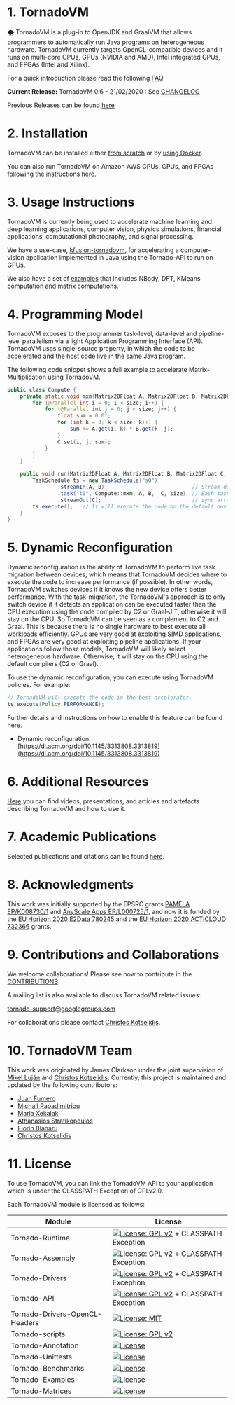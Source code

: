 # 1. TornadoVM

🌪️ TornadoVM is a plug-in to OpenJDK and GraalVM that allows programmers to automatically run Java programs on heterogeneous hardware. TornadoVM currently targets OpenCL-compatible devices and it runs on multi-core CPUs, GPUs (NVIDIA and AMD), Intel integrated GPUs, and FPGAs (Intel and Xilinx).

For a quick introduction please read the following [FAQ](assembly/src/docs/14_FAQ.md).

**Current Release:** TornadoVM 0.6  - 21/02/2020 : See [CHANGELOG](assembly/src/docs/CHANGELOG.md#tornadovm-06)

Previous Releases can be found [here](assembly/src/docs/Releases.md)

# 2. Installation

TornadoVM can be installed either [from scratch](INSTALL.md) or by [using Docker](assembly/src/docs/12_INSTALL_WITH_DOCKER.md).

You can also run TornadoVM on Amazon AWS CPUs, GPUs, and FPGAs following the instructions [here](assembly/src/docs/16_AWS_FPGA.md).

# 3. Usage Instructions

TornadoVM is currently being used to accelerate machine learning and deep learning applications, computer vision, physics simulations, financial applications, computational photography, and signal processing.

We have a use-case, [kfusion-tornadovm](https://github.com/beehive-lab/kfusion-tornadovm), for accelerating a computer-vision application implemented in Java using the Tornado-API to run on GPUs.

We also have a set of [examples](https://github.com/beehive-lab/TornadoVM/tree/master/examples/src/main/java/uk/ac/manchester/tornado/examples) that includes NBody, DFT, KMeans computation and matrix computations.

# 4. Programming Model

TornadoVM exposes to the programmer task-level, data-level and pipeline-level parallelism via a light Application Programming Interface (API). TornadoVM uses single-source property, in which the code to be accelerated and the host code live in the same Java program.

The following code snippet shows a full example to accelerate Matrix-Multiplication using TornadoVM.

```java
public class Compute {
    private static void mxm(Matrix2DFloat A, Matrix2DFloat B, Matrix2DFloat C, final int size) {
        for (@Parallel int i = 0; i < size; i++) {
            for (@Parallel int j = 0; j < size; j++) {
                float sum = 0.0f;
                for (int k = 0; k < size; k++) {
                    sum += A.get(i, k) * B.get(k, j);
                }
                C.set(i, j, sum);
            }
        }
    }

    public void run(Matrix2DFloat A, Matrix2DFloat B, Matrix2DFloat C, final int size) {
        TaskSchedule ts = new TaskSchedule("s0")
                .streamIn(A, B)                            // Stream data from host to device
                .task("t0", Compute::mxm, A, B,  C, size)  // Each task points to an existing Java method
                .streamOut(C);                             // sync arrays with the host side
        ts.execute();   // It will execute the code on the default device (e.g. a GPU)
    }
}
```


# 5. Dynamic Reconfiguration

Dynamic reconfiguration is the ability of TornadoVM to perform live task migration between devices, which means that TornadoVM decides where to execute the code to increase performance (if possible). In other words, TornadoVM switches devices if it knows the new device offers better performance. With the task-migration, the TornadoVM's approach is to only switch device if it detects an application can be executed faster than the CPU execution using the code compiled by C2 or Graal-JIT, otherwise it will stay on the CPU. So TornadoVM can be seen as a complement to C2 and Graal. This is because there is no single hardware to best execute all workloads efficiently. GPUs are very good at exploiting SIMD applications, and FPGAs are very good at exploiting pipeline applications. If your applications follow those models, TornadoVM will likely select heterogeneous hardware. Otherwise, it will stay on the CPU using the default compilers (C2 or Graal).

To use the dynamic reconfiguration, you can execute using TornadoVM policies. For example:

```java
// TornadoVM will execute the code in the best accelerator.
ts.execute(Policy.PERFORMANCE);
```

Further details and instructions on how to enable this feature can be found here.

* Dynamic reconfiguration: [https://dl.acm.org/doi/10.1145/3313808.3313819](https://dl.acm.org/doi/10.1145/3313808.3313819)

# 6. Additional Resources

[Here](assembly/src/docs/15_RESOURCES.md) you can find videos, presentations, and articles and artefacts describing TornadoVM and how to use it.

# 7. Academic Publications

Selected publications and citations can be found [here](assembly/src/docs/13_PUBLICATIONS.md).

# 8. Acknowledgments

This work was initially supported by the EPSRC grants [PAMELA EP/K008730/1](http://apt.cs.manchester.ac.uk/projects/PAMELA/) and [AnyScale Apps EP/L000725/1](http://anyscale.org), and now it is funded by the [EU Horizon 2020 E2Data 780245](https://e2data.eu) and the [EU Horizon 2020 ACTiCLOUD 732366](https://acticloud.eu) grants.

# 9. Contributions and Collaborations

We welcome collaborations! Please see how to contribute in the [CONTRIBUTIONS](assembly/src/docs/CONTRIBUTIONS.md).

A mailing list is also available to discuss TornadoVM related issues:

tornado-support@googlegroups.com

For collaborations please contact [Christos Kotselidis](https://www.kotselidis.net).

# 10. TornadoVM Team

This work was originated by James Clarkson under the joint supervision of [Mikel Luján](https://www.linkedin.com/in/mikellujan/) and [Christos Kotselidis](https://www.kotselidis.net).
Currently, this project is maintained and updated by the following contributors:

* [Juan Fumero](https://jjfumero.github.io/)
* [Michail Papadimitriou](https://mikepapadim.github.io)
* [Maria Xekalaki](https://github.com/mairooni)
* [Athanasios Stratikopoulos](https://personalpages.manchester.ac.uk/staff/athanasios.stratikopoulos)
* [Florin Blanaru](https://github.com/gigiblender)
* [Christos Kotselidis](https://www.kotselidis.net)

# 11. License

To use TornadoVM, you can link the TornadoVM API to your application which is under the CLASSPATH Exception of GPLv2.0.

Each TornadoVM module is licensed as follows:

|  Module | License  |
|---|---|
| Tornado-Runtime  | [![License: GPL v2](https://img.shields.io/badge/License-GPL%20v2-blue.svg)](https://www.gnu.org/licenses/old-licenses/gpl-2.0.en.html) + CLASSPATH Exception  |
| Tornado-Assembly  | [![License: GPL v2](https://img.shields.io/badge/License-GPL%20v2-blue.svg)](https://www.gnu.org/licenses/old-licenses/gpl-2.0.en.html) + CLASSPATH Exception |
| Tornado-Drivers |  [![License: GPL v2](https://img.shields.io/badge/License-GPL%20v2-blue.svg)](https://www.gnu.org/licenses/old-licenses/gpl-2.0.en.html) + CLASSPATH Exception |
| Tornado-API  | [![License: GPL v2](https://img.shields.io/badge/License-GPL%20v2-blue.svg)](https://www.gnu.org/licenses/old-licenses/gpl-2.0.en.html) + CLASSPATH Exception |
| Tornado-Drivers-OpenCL-Headers |  [![License: MIT](https://img.shields.io/badge/License-MIT-blue.svg)](https://github.com/KhronosGroup/OpenCL-Headers/blob/master/LICENSE) |
| Tornado-scripts |  [![License: GPL v2](https://img.shields.io/badge/License-GPL%20v2-blue.svg)](https://www.gnu.org/licenses/old-licenses/gpl-2.0.en.html) |
| Tornado-Annotation |  [![License](https://img.shields.io/badge/License-Apache%202.0-blue.svg)](https://opensource.org/licenses/Apache-2.0) |
| Tornado-Unittests |  [![License](https://img.shields.io/badge/License-Apache%202.0-blue.svg)](https://opensource.org/licenses/Apache-2.0) |
| Tornado-Benchmarks | [![License](https://img.shields.io/badge/License-Apache%202.0-blue.svg)](https://opensource.org/licenses/Apache-2.0)  |
| Tornado-Examples |  [![License](https://img.shields.io/badge/License-Apache%202.0-blue.svg)](https://opensource.org/licenses/Apache-2.0) |
| Tornado-Matrices  |  [![License](https://img.shields.io/badge/License-Apache%202.0-blue.svg)](https://opensource.org/licenses/Apache-2.0) |
